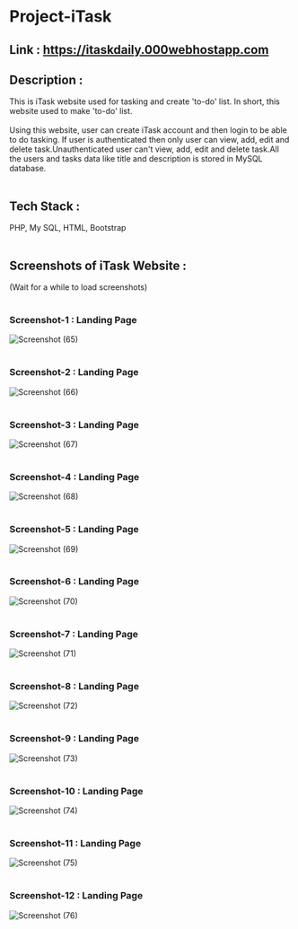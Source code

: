 # Project-iTask
## Link : https://itaskdaily.000webhostapp.com <br/>
## Description :
This is iTask website used for tasking and create 'to-do' list. In short, this website used to make 'to-do' list.<br/><br/>
Using this website, user can create iTask account and then login to be able to do tasking. If user is authenticated then only user can view, add, edit and delete task.Unauthenticated user can't view, add, edit and delete task.All the users and tasks data like title and description is stored in MySQL database.<br/><br/>
## Tech Stack : 
PHP, My SQL, HTML, Bootstrap<br/><br/>
## Screenshots of iTask Website :
(Wait for a while to load screenshots) <br/></br>
### Screenshot-1 : Landing Page
![Screenshot (65)](https://github.com/erhariomsaini/Project-iTask/assets/151992853/6218659f-13d0-410f-b9f2-fd27a3d8d04d) <br/></br>
### Screenshot-2 : Landing Page
![Screenshot (66)](https://github.com/erhariomsaini/Project-iTask/assets/151992853/4965d6de-0f81-404b-9711-41983a1ccd82) <br/></br>
### Screenshot-3 : Landing Page
![Screenshot (67)](https://github.com/erhariomsaini/Project-iTask/assets/151992853/c31726c8-058f-490d-8602-9a06efbd69fc) <br/></br>
### Screenshot-4 : Landing Page
![Screenshot (68)](https://github.com/erhariomsaini/Project-iTask/assets/151992853/1c7578bf-0950-4948-b2f6-1ad5f189032e) <br/></br>
### Screenshot-5 : Landing Page
![Screenshot (69)](https://github.com/erhariomsaini/Project-iTask/assets/151992853/61695456-087d-4ddd-b7dc-926bdaaf64ba) <br/></br>
### Screenshot-6 : Landing Page
![Screenshot (70)](https://github.com/erhariomsaini/Project-iTask/assets/151992853/6f22ffcb-dc02-4745-8d84-6c6ffea1747d) <br/></br>
### Screenshot-7 : Landing Page
![Screenshot (71)](https://github.com/erhariomsaini/Project-iTask/assets/151992853/7aee5876-464f-4553-baaf-c9c8c6a0044f) <br/></br>
### Screenshot-8 : Landing Page
![Screenshot (72)](https://github.com/erhariomsaini/Project-iTask/assets/151992853/922dad24-80f4-4bd3-acb9-faca5f09d648) <br/></br>
### Screenshot-9 : Landing Page
![Screenshot (73)](https://github.com/erhariomsaini/Project-iTask/assets/151992853/0d0b1119-ebd5-48d2-b623-b682118c73fc) <br/></br>
### Screenshot-10 : Landing Page
![Screenshot (74)](https://github.com/erhariomsaini/Project-iTask/assets/151992853/ed7a9188-d4c3-42ae-a6da-173820dfe179) <br/></br>
### Screenshot-11 : Landing Page
![Screenshot (75)](https://github.com/erhariomsaini/Project-iTask/assets/151992853/7bff6e5c-e301-48bb-add3-e749af365ece) <br/></br>
### Screenshot-12 : Landing Page
![Screenshot (76)](https://github.com/erhariomsaini/Project-iTask/assets/151992853/88a3e048-207f-438d-836c-0d2bd478d342) <br/></br>

